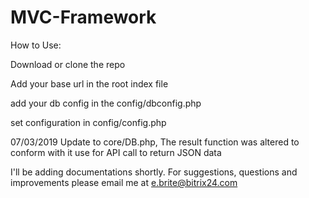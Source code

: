 # MVC-Framework

How to Use:

Download or clone the repo

Add your base url in the root index file

add your db config in the config/dbconfig.php

set configuration in config/config.php

07/03/2019
Update to core/DB.php, The result function was altered to conform with it use for API call to return JSON data


I'll be adding documentations shortly. For suggestions, questions and improvements please email me at e.brite@bitrix24.com